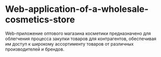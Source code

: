 # Web-application-of-a-wholesale-cosmetics-store
Web-приложение оптового магазина косметики предназначено для облегчения процесса закупки товаров для контрагентов, обеспечивая им доступ к широкому ассортименту товаров от различных производителей и брендов.
